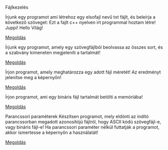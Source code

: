 Fájlkezelés

Írjunk egy programot ami létrehoz egy elsofajl nevű txt fájlt, és beleírja a következő szöveget:
Ezt a fajlt c++ nyelven irt programmal hoztam létre!
Juppi! 
Hello Világ!
 
[Megoldás](https://szelearning.sze.hu/pluginfile.php/123848/mod_page/content/2/13het1.mp4) 

Írjunk egy programot, amely  egy szövegfájlból beolvassa az összes sort, és a szabvány kimeneten megjeleníti a tartalmát!
 
[Megoldás](https://szelearning.sze.hu/pluginfile.php/123848/mod_page/content/2/13het2.mp4) 

Írjon programot, amely meghatározza egy adott fájl méretét! Az eredményt jelenítse meg a képernyőn!
 
[Megoldás](https://szelearning.sze.hu/pluginfile.php/123848/mod_page/content/2/13het3.mp4) 

Írjon programot, ami egy bináris fájl tartalmát betölti a memóriába!
 
[Megoldás](https://szelearning.sze.hu/pluginfile.php/123848/mod_page/content/2/13het4.mp4) 

Parancssori paraméterek
Készítsen programot, mely eldönti az indító parancssorban megadott azonosítójú fájlról, hogy ASCII kódú szövegfájl-e, vagy bináris fájl-e! Ha parancssori paraméter nélkül futtatják a programot, akkor ismertesse a képernyőn a használatát!

[Megoldás](https://szelearning.sze.hu/pluginfile.php/123848/mod_page/content/2/13het5.mp4) 

